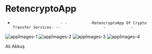 # RetencryptoApp
-                          - -          -RetencryptoApp Of Crypto Transfer Services- --                   -           -



![appİmages-1](https://user-images.githubusercontent.com/90987920/202919780-bb081f78-911a-4dda-84d8-b72711089f7a.PNG)
![appİmages-2](https://user-images.githubusercontent.com/90987920/202919787-f538bc81-9243-4399-8370-8c3ce0fb0663.PNG)
![appİmages-3](https://user-images.githubusercontent.com/90987920/202919791-304db974-c087-4289-b2de-7f0488c2d23e.PNG)
![appİmages-4](https://user-images.githubusercontent.com/90987920/202919793-b84afe23-b902-4974-8378-f7c88fbb23ee.PNG)


Ali Akkuş 